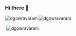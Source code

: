 ### Hi there 👋






<p><img align="left" src="https://github-readme-stats.vercel.app/api/top-langs?username=dgowravaram&show_icons=true&locale=en&theme=tokyonight&layout=compact" alt="dgowravaram" /></p>

<p><img align="center" src="https://github-readme-streak-stats.herokuapp.com/?user=dgowravaram&theme=tokyonight" alt="dgowravaram" /></p>

<p>&nbsp;<img align="center" src="https://github-readme-stats-sigma-five.vercel.app/api?username=dgowravaram&show_icons=true&theme=tokyonight&locale=en" alt="dgowravaram" /></p>

<!--
**dgowravaram/dgowravaram** is a ✨ _special_ ✨ repository because its `README.md` (this file) appears on your GitHub profile.

Here are some ideas to get you started:

- 🔭 I’m currently working on ...
- 🌱 I’m currently learning ...
- 👯 I’m looking to collaborate on ...
- 🤔 I’m looking for help with ...
- 💬 Ask me about ...
- 📫 How to reach me: ...
- 😄 Pronouns: ...
- ⚡ Fun fact: ...
-->
